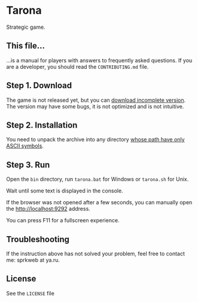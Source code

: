 # Tarona
Strategic game.

## This file...
...is a manual for players with answers to frequently asked questions.
If you are a developer, you should read the `CONTRIBUTING.md` file.

## Step 1. Download
The game is not released yet, but you can
[download incomplete version](https://github.com/sprkweb/tarona/releases).
The version may have some bugs, it is not optimized and is not intuitive.

## Step 2. Installation

You need to unpack the archive into any directory
[whose path have only ASCII symbols](https://github.com/jruby/jruby/issues/3424).

## Step 3. Run

Open the `bin` directory, run `tarona.bat` for Windows or `tarona.sh` for Unix.

Wait until some text is displayed in the console.

If the browser was not opened after a few seconds, you can manually open the
<http://localhost:9292> address.

You can press F11 for a fullscreen experience.

## Troubleshooting

If the instruction above has not solved your problem, feel free to
contact me: sprkweb at ya.ru.

## License
See the `LICENSE` file
